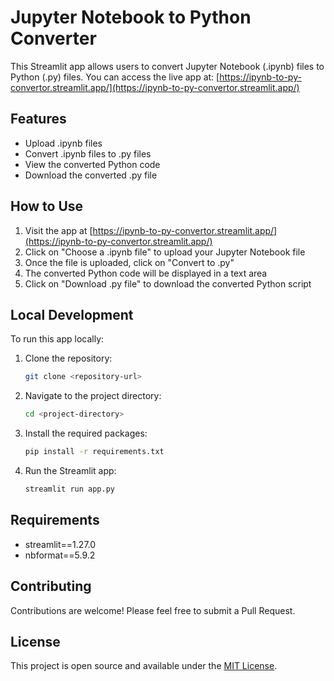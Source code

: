 # Jupyter Notebook to Python Converter

This Streamlit app allows users to convert Jupyter Notebook (.ipynb) files to Python (.py) files. You can access the live app at: [https://ipynb-to-py-convertor.streamlit.app/](https://ipynb-to-py-convertor.streamlit.app/)

## Features

- Upload .ipynb files
- Convert .ipynb files to .py files
- View the converted Python code
- Download the converted .py file

## How to Use

1. Visit the app at [https://ipynb-to-py-convertor.streamlit.app/](https://ipynb-to-py-convertor.streamlit.app/)
2. Click on "Choose a .ipynb file" to upload your Jupyter Notebook file
3. Once the file is uploaded, click on "Convert to .py"
4. The converted Python code will be displayed in a text area
5. Click on "Download .py file" to download the converted Python script

## Local Development

To run this app locally:

1. Clone the repository:
    ```bash
    git clone <repository-url>
    ```
2. Navigate to the project directory:
    ```bash
    cd <project-directory>
    ```
3. Install the required packages:
    ```bash
    pip install -r requirements.txt
    ```
4. Run the Streamlit app:
    ```bash
    streamlit run app.py
    ```

## Requirements

- streamlit==1.27.0
- nbformat==5.9.2

## Contributing

Contributions are welcome! Please feel free to submit a Pull Request.

## License

This project is open source and available under the [MIT License](LICENSE).
